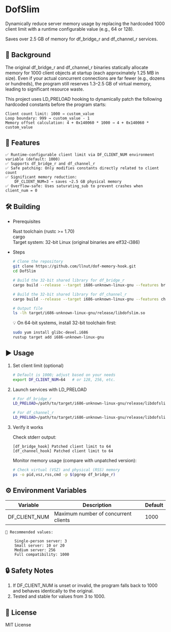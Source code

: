 # DofSlim

Dynamically reduce server memory usage by replacing the hardcoded 1000 client limit with a runtime configurable value (e.g., 64 or 128).

Saves over 2.5 GB of memory for df_bridge_r and df_channel_r services.

## 📌 Background

The original df_bridge_r and df_channel_r binaries statically allocate memory for 1000 client objects at startup (each approximately 1.25 MB in size). Even if your actual concurrent connections are far fewer (e.g., dozens or hundreds), the program still reserves 1.3–2.5 GB of virtual memory, leading to significant resource waste.

This project uses LD_PRELOAD hooking to dynamically patch the following hardcoded constants before the program starts:

    Client count limit: 1000 → custom_value
    Loop boundary: 999 → custom_value - 1
    Memory offset calculation: 4 + 0x140060 * 1000 → 4 + 0x140060 * custom_value

## 🚀 Features

    ✅ Runtime-configurable client limit via DF_CLIENT_NUM environment variable (default: 1000)
    ✅ Supports df_bridge_r and df_channel_r
    ✅ Safe patching: Only modifies constants directly related to client count
    ✅ Significant memory reduction:
        DF_CLIENT_NUM=3 → saves ~2.5 GB physical memory
    ✅ Overflow-safe: Uses saturating_sub to prevent crashes when client_num = 0

## 🛠️ Building

* Prerequisites

    Rust toolchain (rustc >= 1.70)  
    cargo  
    Target system: 32-bit Linux (original binaries are elf32-i386)

* Steps

    ```bash
    # Clone the repository
    git clone https://github.com/llnut/dof-memory-hook.git
    cd DofSlim

    # Build the 32-bit shared library for df_bridge_r
    cargo build --release --target i686-unknown-linux-gnu --features bridge

    # Build the 32-bit shared library for df_channel_r
    cargo build --release --target i686-unknown-linux-gnu --features channel

    # Output file
    ls -lh target/i686-unknown-linux-gnu/release/libdofslim.so
    ```

    💡 On 64-bit systems, install 32-bit toolchain first:

    ```bash
    sudo yum install glibc-devel.i686
    rustup target add i686-unknown-linux-gnu
    ```

## ▶️ Usage
1. Set client limit (optional)

    ```bash
    # Default is 1000; adjust based on your needs
    export DF_CLIENT_NUM=64   # or 128, 256, etc.
    ```

2. Launch services with LD_PRELOAD

    ```bash
    # For df_bridge_r
    LD_PRELOAD=/path/to/target/i686-unknown-linux-gnu/release/libdofslim.so ./df_bridge_r

    # For df_channel_r
    LD_PRELOAD=/path/to/target/i686-unknown-linux-gnu/release/libdofslim.so ./df_channel_r
    ```

3. Verify it works

    Check stderr output:

    ```text
    [df_bridge_hook] Patched client limit to 64
    [df_channel_hook] Patched client limit to 64
    ```

    Monitor memory usage (compare with unpatched version):

    ```bash
    # Check virtual (VSZ) and physical (RSS) memory
    ps -o pid,vsz,rss,cmd -p $(pgrep df_bridge_r)
    ```

## ⚙️ Environment Variables

|Variable|Description|Default|
|---|---|---|
|DF_CLIENT_NUM|Maximum number of concurrent clients|1000|

    📝 Recommended values:

        Single-person server: 3
        Small server: 10 or 20
        Medium server: 256
        Full compatibility: 1000

## 🔒 Safety Notes

1. If DF_CLIENT_NUM is unset or invalid, the program falls back to 1000 and behaves identically to the original.
2. Tested and stable for values from 3 to 1000.

## 📄 License

MIT License
